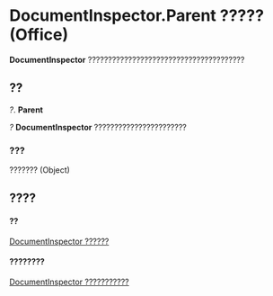 
# DocumentInspector.Parent ????? (Office)

 **DocumentInspector** ???????????????????????????????????????


## ??

 _?_. **Parent**

 _?_ **DocumentInspector** ???????????????????????


### ???

??????? (Object)


## ????


#### ??


[DocumentInspector ??????](75dcf0ca-5afa-996b-e8d2-13d71ac0f6f8.md)
#### ????????


[DocumentInspector ???????????](http://msdn.microsoft.com/library/4b23508a-5296-645f-2649-c1f29b921ace%28Office.15%29.aspx)